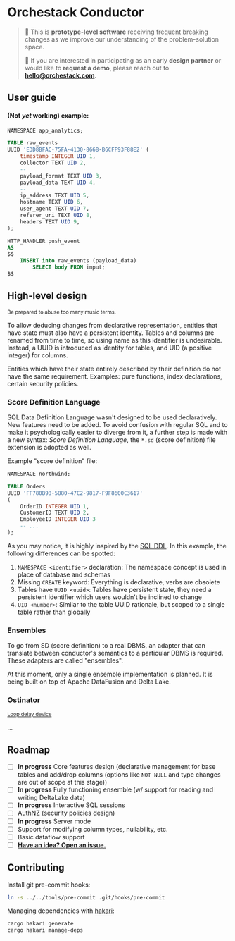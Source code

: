 # Orchestack Conductor

> 🚨 This is **prototype-level software** receiving frequent breaking changes as
> we improve our understanding of the problem-solution space.
>
> 👋 If you are interested in participating as an early **design partner** or
> would like to **request a demo**, please reach out to
> [**hello@orchestack.com**](mailto:hello@orchestack.com).

## User guide

#### (Not _yet_ working) example:

```sql
NAMESPACE app_analytics;

TABLE raw_events
UUID 'E3D8BFAC-75FA-4130-8668-B6CFF93F88E2' (
    timestamp INTEGER UID 1,
    collector TEXT UID 2,
    --
    payload_format TEXT UID 3,
    payload_data TEXT UID 4,
    --
    ip_address TEXT UID 5,
    hostname TEXT UID 6,
    user_agent TEXT UID 7,
    referer_uri TEXT UID 8,
    headers TEXT UID 9,
);

HTTP_HANDLER push_event
AS
$$
    INSERT into raw_events (payload_data)
        SELECT body FROM input;
$$
```

## High-level design

<sup>Be prepared to abuse too many music terms.</sup>

To allow deducing changes from declarative representation, entities that have
state must also have a persistent identity. Tables and columns are renamed from
time to time, so using name as this identifier is undesirable. Instead, a UUID
is introduced as identity for tables, and UID (a positive integer) for columns.

Entities which have their state entirely described by their definition do not
have the same requirement. Examples: pure functions, index declarations, certain
security policies.

### Score Definition Language

SQL Data Definition Language wasn't designed to be used declaratively. New
features need to be added. To avoid confusion with regular SQL and to make it
psychologically easier to diverge from it, a further step is made with a new
syntax: _Score Definition Language_, the `*.sd` (score definition) file
extension is adopted as well.

Example "score definition" file:

```sql
NAMESPACE northwind;

TABLE Orders
UUID 'FF780B98-5880-47C2-9817-F9F8600C3617'
(
    OrderID INTEGER UID 1,
    CustomerID TEXT UID 2,
    EmployeeID INTEGER UID 3
    -- ...
);
```

As you may notice, it is highly inspired by the
[SQL DDL](https://en.wikipedia.org/wiki/Data_definition_language). In this
example, the following differences can be spotted:

1. `NAMESPACE <identifier>` declaration: The namespace concept is used in place
   of database and schemas
1. Missing `CREATE` keyword: Everything is declarative, verbs are obsolete
1. Tables have `UUID <uuid>`: Tables have persistent state, they need a
   persistent identifier which users wouldn't be inclined to change
1. `UID <number>`: Similar to the table UUID rationale, but scoped to a single
   table rather than globally

### Ensembles

To go from SD (score definition) to a real DBMS, an adapter that can translate
between conductor's semantics to a particular DBMS is required. These adapters
are called "ensembles".

At this moment, only a single ensemble implementation is planned. It is being
built on top of Apache DataFusion and Delta Lake.

### Ostinator

<sup>[Loop delay device](http://www.livelooping.org/tools/rack/loopdelay/)</sup>

...

## Roadmap

- [ ] **In progress** Core features design (declarative management for base
  tables and add/drop columns (options like `NOT NULL` and type changes are out
  of scope at this stage))
- [ ] **In progress** Fully functioning ensemble (w/ support for reading and
  writing DeltaLake data)
- [ ] **In progress** Interactive SQL sessions
- [ ] AuthNZ (security policies design)
- [ ] **In progress** Server mode
- [ ] Support for modifying column types, nullability, etc.
- [ ] Basic dataflow support
- [ ] [**Have an idea? Open an issue.**](https://github.com/orchestack/conductor/issues/new)

## Contributing

Install git pre-commit hooks:

```sh
ln -s ../../tools/pre-commit .git/hooks/pre-commit
```

Managing dependencies with [hakari](https://docs.rs/cargo-hakari/):

```sh
cargo hakari generate
cargo hakari manage-deps
```
